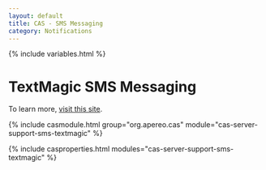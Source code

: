 ```yaml
---
layout: default
title: CAS - SMS Messaging
category: Notifications
---
```


{% include variables.html %}

# TextMagic SMS Messaging

To learn more, [visit this site](https://www.textmagic.com/).

{% include casmodule.html group="org.apereo.cas" module="cas-server-support-sms-textmagic" %}

{% include casproperties.html modules="cas-server-support-sms-textmagic" %}
